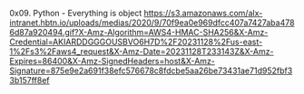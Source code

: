 0x09. Python - Everything is object
https://s3.amazonaws.com/alx-intranet.hbtn.io/uploads/medias/2020/9/70f9ea0e969dfcc407a7427aba4786d87a920494.gif?X-Amz-Algorithm=AWS4-HMAC-SHA256&X-Amz-Credential=AKIARDDGGGOUSBVO6H7D%2F20231128%2Fus-east-1%2Fs3%2Faws4_request&X-Amz-Date=20231128T233143Z&X-Amz-Expires=86400&X-Amz-SignedHeaders=host&X-Amz-Signature=875e9e2a691f38efc576678c8fdcbe5aa26be73431ae71d952fbf33b157ff8ef
